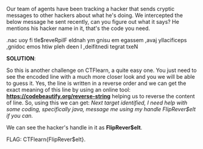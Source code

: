 Our team of agents have been tracking a hacker that sends cryptic messages to other hackers about what he's doing.
We intercepted the below message he sent recently, can you figure out what it says? He mentions his hacker name in it, that's the code you need.

.nac uoy fi tIe$reveRpilF eldnah ym gnisu em egassem ,avaj yllacificeps ,gnidoc emos htiw pleh deen I ,deifitnedi tegrat txeN


**SOLUTION**:

So this is another challenge on CTFlearn, a quite easy one.
You just need to see the encoded line with a much more closer look and you we will be able to guess it.
Yes, the line is written in a reverse order and we can get the exact meaning of this line by using an online tool: **https://codebeautify.org/reverse-string** helping us to reverse the content of line.
So, using this we can get:
 *Next target identified, I need help with some coding, specifically java, message me using my handle FlipRever$eIt if you can.*
 
 We can see the hacker's handle in it as **FlipRever$eIt**.
 
 FLAG: CTFlearn{FlipRever$eIt}.

